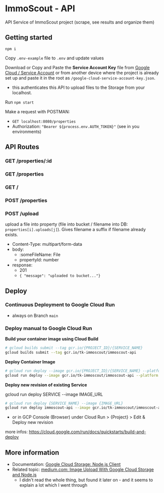 # ImmoScout - API

API Service of ImmoScout project (scrape, see results and organize them)

## Getting started

```
npm i
```

Copy `.env-example` file to `.env` and update values

Download or Copy and Paste the **Service Account Key** file from [Google Cloud / Service Account](https://console.cloud.google.com/iam-admin/serviceaccounts) or from another device where the project is already set up and paste it in the root as `/google-cloud-service-account-key.json`.

-   this authenticates this API to upload files to the Storage from your localhost.

Run `npm start`

Make a request with POSTMAN:

-   `GET localhost:8080/properties`
-   Authorization: `"Bearer ${process.env.AUTH_TOKEN}"` (see in you environments)

## API Routes

### GET /properties/:id

### GET /properties

### GET /

### POST /properties

### POST /upload

upload a file into property (file into bucket / filename into DB: `properties[i].uploads[j]`).
Gives filename a suffix if filename already exists.

-   Content-Type: multipart/form-data
-   body:
    -   :someFileName: File
    -   propertyId: number
-   response:
    -   201
    -   `{ "message": "uploaded to bucket..."}`

## Deploy

### Continuous Deployment to Google Cloud Run

-   always on Branch `main`

### Deploy manual to Google Cloud Run

**Build your container image using Cloud Build**

```sh
# gcloud builds submit --tag gcr.io/{PROJECT_ID}/{SERVICE_NAME}
gcloud builds submit --tag gcr.io/tk-immoscout/immoscout-api
```

**Deploy Container Image**

```sh
# gcloud run deploy --image gcr.io/{PROJECT_ID}/{SERVICE_NAME} --platform managed
gcloud run deploy --image gcr.io/tk-immoscout/immoscout-api --platform managed
```

**Deploy new revision of existing Service**

gcloud run deploy SERVICE --image IMAGE_URL

```sh
# gcloud run deploy {SERVICE_NAME} --image {IMAGE_URL}
gcloud run deploy immoscout-api --image gcr.io/tk-immoscout/immoscout-api
```

-   or in GCP Console (Browser) under Cloud Run > {Project} > Edit & Deploy new revision

more infos: https://cloud.google.com/run/docs/quickstarts/build-and-deploy

## More information

-   Documentation: [Google Cloud Storage: Node.js Client](https://googleapis.dev/nodejs/storage/latest/)
-   Related topic: [medium.com: Image Upload With Google Cloud Storage and Node.js](https://medium.com/@olamilekan001/image-upload-with-google-cloud-storage-and-node-js-a1cf9baa1876)
    -   I didn't read the whole thing, but found it later on - and it seems to explain a lot which I went through
